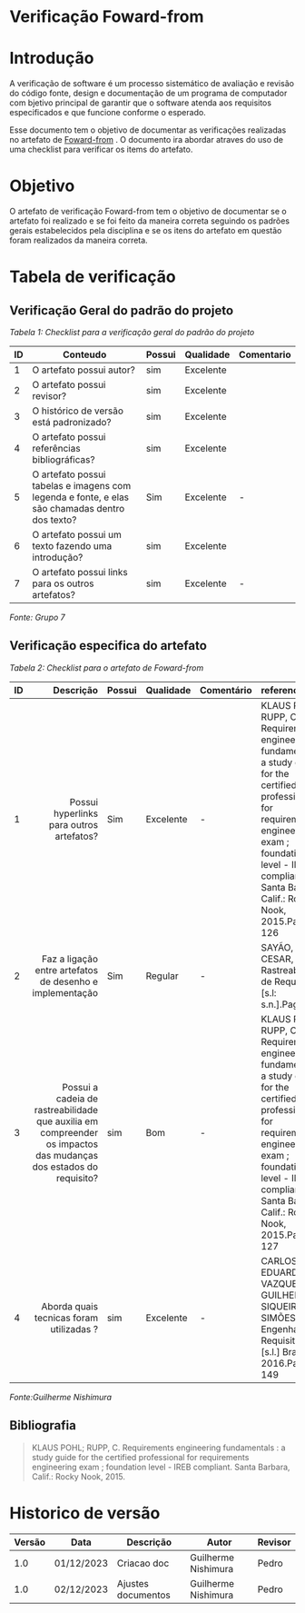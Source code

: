 # Verificação Foward-from

# Introdução
A verificação de software é um processo sistemático de avaliação e revisão do código fonte, design e documentação de um programa de computador com bjetivo principal de garantir que o software atenda aos requisitos especificados e que funcione conforme o esperado. 

Esse documento tem o objetivo de documentar as verificações realizadas no artefato de [Foward-from](https://requisitos-de-software.github.io/2023.2-DETRAN/pos_rastreabilidade/foward-from/) . O documento ira abordar atraves do uso de uma checklist para verificar os items do artefato.

# Objetivo

O artefato de verificação Foward-from tem o objetivo de documentar se o artefato foi realizado e se foi feito da maneira correta seguindo os padrões gerais estabelecidos pela disciplina e se os itens do artefato em questão foram realizados da maneira correta.

# Tabela de verificação

## Verificação Geral do padrão do projeto

*Tabela 1: Checklist para a verificação geral do padrão do projeto*

| ID  | Conteudo                                                                                       | Possui | Qualidade  | Comentario                                  |
| --- | ---------------------------------------------------------------------------------------------- | ------ | ---------- | ------------------------------------------- |
| 1   | O artefato possui autor?                                                                       | sim    | Excelente  |                                             |
| 2   | O artefato possui revisor?                                                                     | sim    | Excelente  |                                             |
| 3   | O histórico de versão está padronizado?                                                        | sim    | Excelente  |                                             |
| 4   | O artefato possui referências bibliográficas?                                                  | sim    | Excelente  |                                             |
| 5   | O artefato possui tabelas e imagens com legenda e fonte, e elas são chamadas dentro dos texto? | Sim    | Excelente | - |
| 6   | O artefato possui um texto fazendo uma introdução?                                             | sim    |   Excelente         |                                             |
| 7   | O artefato possui links para os outros artefatos?                                              | sim    |    Excelente        | -         |


*Fonte: Grupo 7*

## Verificação especifica do artefato

*Tabela 2: Checklist para o artefato de Foward-from*

| ID  |                                                                                              Descrição | Possui | Qualidade  | Comentário                                                          | referencia | imagem |
| --- | -----------------------------------------------------------------------------------------------------: | ------ | ---------- | :------------------------------------------------------------------ | :---------- | :------ |
| 1   |                                                         Possui hyperlinks para outros artefatos? | Sim    |     Excelente   |     -    |  KLAUS POHL; RUPP, C. Requirements engineering fundamentals : a study guide for the certified professional for requirements engineering exam ; foundation level - IREB compliant. Santa Barbara, Calif.: Rocky Nook, 2015.Pagina 126      |![image](https://github.com/Requisitos-de-Software/2023.2-DETRAN/assets/78215376/d9e0bc46-d08b-488b-8ff4-fe2f4b33359a)|
| 2  |                                                       Faz a ligação entre artefatos de desenho e implementação | Sim   |    Regular   |   -   |  SAYÃO, M.; CESAR, J. Rastreabilidade de Requisitos. [s.l: s.n.].Pagina 4      |![image](https://github.com/Requisitos-de-Software/2023.2-DETRAN/assets/78215376/380db8e1-a7ed-46bf-822e-f0b96f4d882a)|
| 3   |                                  Possui a cadeia de rastreabilidade que auxilia em compreender os impactos das mudanças dos estados do requisito? | sim    | Bom           | -                                                                   |  KLAUS POHL; RUPP, C. Requirements engineering fundamentals : a study guide for the certified professional for requirements engineering exam ; foundation level - IREB compliant. Santa Barbara, Calif.: Rocky Nook, 2015.Pagina 127         | ![image](https://github.com/Requisitos-de-Software/2023.2-DETRAN/assets/78215376/4bc00427-7e40-428d-8dad-5e58c562d695)|
|4   |                                       Aborda quais tecnicas foram utilizadas ? | sim    | Excelente           | -                                                                   | CARLOS EDUARDO VAZQUEZ; GUILHERME SIQUEIRA SIMÕES. Engenharia de Requisitos. [s.l.] Brasport, 2016.Pagina 149             | ![image](https://github.com/Requisitos-de-Software/2023.2-DETRAN/assets/78215376/988203eb-f0cd-4068-a980-47bdc63bef6e)|



*Fonte:Guilherme Nishimura*

## Bibliografia


> KLAUS POHL; RUPP, C. Requirements engineering fundamentals : a study guide for the certified professional for requirements engineering exam ; foundation level - IREB compliant. Santa Barbara, Calif.: Rocky Nook, 2015.


# Historico de versão

| Versão | Data       | Descrição   | Autor              | Revisor    |
| ------ | ---------- | ----------- | ------------------ | ---------- |
| 1.0    | 01/12/2023 | Criacao doc | Guilherme Nishimura | Pedro |
| 1.0    | 02/12/2023 |Ajustes documentos | Guilherme Nishimura | Pedro |
